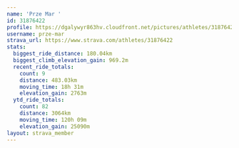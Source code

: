 ```yaml
---
name: 'Prze Mar '
id: 31876422
profile: https://dgalywyr863hv.cloudfront.net/pictures/athletes/31876422/22548952/4/large.jpg
username: prze-mar
strava_url: https://www.strava.com/athletes/31876422
stats:
  biggest_ride_distance: 180.04km
  biggest_climb_elevation_gain: 969.2m
  recent_ride_totals:
    count: 9
    distance: 483.03km
    moving_time: 18h 31m
    elevation_gain: 2763m
  ytd_ride_totals:
    count: 82
    distance: 3064km
    moving_time: 120h 09m
    elevation_gain: 25090m
layout: strava_member
--- 
```

